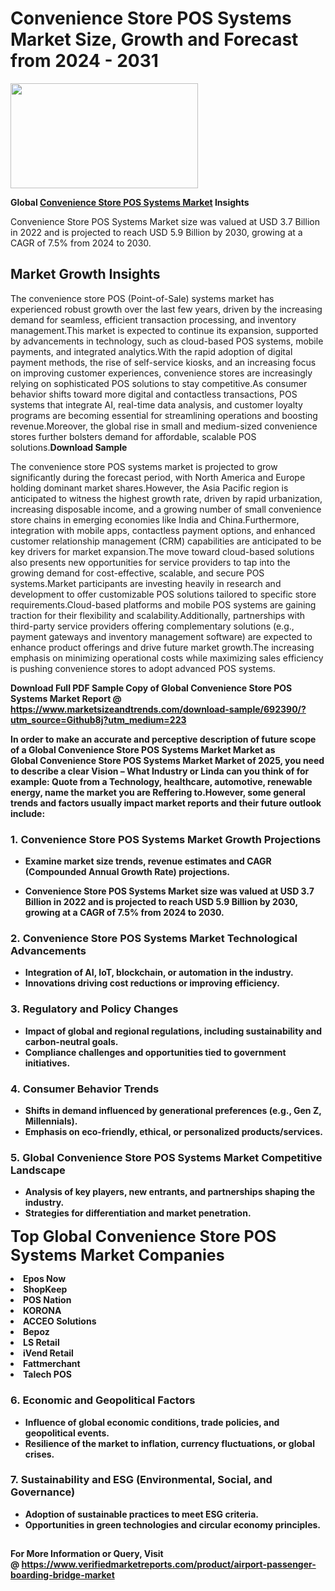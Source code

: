 <H1>Convenience Store POS Systems Market Size, Growth and Forecast from 2024 - 2031</H1><img class="aligncenter size-medium wp-image-584254" src="https://thirdeyenews.in/wp-content/uploads/2024/09/Global-Market-Research-300x168.jpeg" alt="" width="300" height="168" /><p><strong>Global&nbsp;<a href="https://www.marketsizeandtrends.com/download-sample/692390/?utm_source=Github8j?utm_medium=223">Convenience Store POS Systems Market</a> Insights</strong></p><p>Convenience Store POS Systems Market size was valued at USD 3.7 Billion in 2022 and is projected to reach USD 5.9 Billion by 2030, growing at a CAGR of 7.5% from 2024 to 2030.</p><p><h2>Market Growth Insights</h2> <p>The convenience store POS (Point-of-Sale) systems market has experienced robust growth over the last few years, driven by the increasing demand for seamless, efficient transaction processing, and inventory management.This market is expected to continue its expansion, supported by advancements in technology, such as cloud-based POS systems, mobile payments, and integrated analytics.With the rapid adoption of digital payment methods, the rise of self-service kiosks, and an increasing focus on improving customer experiences, convenience stores are increasingly relying on sophisticated POS solutions to stay competitive.As consumer behavior shifts toward more digital and contactless transactions, POS systems that integrate AI, real-time data analysis, and customer loyalty programs are becoming essential for streamlining operations and boosting revenue.Moreover, the global rise in small and medium-sized convenience stores further bolsters demand for affordable, scalable POS solutions.<strong>Download Sample</strong> <p>The convenience store POS systems market is projected to grow significantly during the forecast period, with North America and Europe holding dominant market shares.However, the Asia Pacific region is anticipated to witness the highest growth rate, driven by rapid urbanization, increasing disposable income, and a growing number of small convenience store chains in emerging economies like India and China.Furthermore, integration with mobile apps, contactless payment options, and enhanced customer relationship management (CRM) capabilities are anticipated to be key drivers for market expansion.The move toward cloud-based solutions also presents new opportunities for service providers to tap into the growing demand for cost-effective, scalable, and secure POS systems.Market participants are investing heavily in research and development to offer customizable POS solutions tailored to specific store requirements.Cloud-based platforms and mobile POS systems are gaining traction for their flexibility and scalability.Additionally, partnerships with third-party service providers offering complementary solutions (e.g., payment gateways and inventory management software) are expected to enhance product offerings and drive future market growth.The increasing emphasis on minimizing operational costs while maximizing sales efficiency is pushing convenience stores to adopt advanced POS systems.<strong></p><p><span class=""><strong>Download Full PDF Sample Copy of Global Convenience Store POS Systems Market Report</strong> @ <a href="https://www.marketsizeandtrends.com/download-sample/692390/?utm_source=Github8j?utm_medium=223" target="_blank">https://www.marketsizeandtrends.com/download-sample/692390/?utm_source=Github8j?utm_medium=223</a></span></p><p>In order to make an accurate and perceptive description of future scope of a Global&nbsp;Convenience Store POS Systems Market Market as Global&nbsp;Convenience Store POS Systems Market Market of 2025, you need to describe a clear Vision &ndash; What Industry or Linda can you think of for example: Quote from a Technology, healthcare, automotive, renewable energy, name the market you are Reffering to.However, some general trends and factors usually impact market reports and their future outlook include:</p><h3>1.&nbsp;<strong>Convenience Store POS Systems Market Growth Projections</strong></h3><ul><li>Examine market size trends, revenue estimates and CAGR (Compounded Annual Growth Rate) projections.</li><li><p>Convenience Store POS Systems Market size was valued at USD 3.7 Billion in 2022 and is projected to reach USD 5.9 Billion by 2030, growing at a CAGR of 7.5% from 2024 to 2030.</p></li></ul><h3>2.&nbsp;<strong>Convenience Store POS Systems Market Technological Advancements</strong></h3><ul><li>Integration of AI, IoT, blockchain, or automation in the industry.</li><li>Innovations driving cost reductions or improving efficiency.</li></ul><h3>3.&nbsp;<strong>Regulatory and Policy Changes</strong></h3><ul><li>Impact of global and regional regulations, including sustainability and carbon-neutral goals.</li><li>Compliance challenges and opportunities tied to government initiatives.</li></ul><h3>4.&nbsp;<strong>Consumer Behavior Trends</strong></h3><ul><li>Shifts in demand influenced by generational preferences (e.g., Gen Z, Millennials).</li><li>Emphasis on eco-friendly, ethical, or personalized products/services.</li></ul><h3>5.&nbsp;<strong>Global Convenience Store POS Systems Market Competitive Landscape</strong></h3><ul><li>Analysis of key players, new entrants, and partnerships shaping the industry.</li><li>Strategies for differentiation and market penetration.</li></ul><p data-pm-slice="1 1 []"><span style="color: inherit; font-family: inherit; font-size: 25px;">Top Global Convenience Store POS Systems Market Companies</span></p><div class="" data-test-id=""><p><li>Epos Now</li><li> ShopKeep</li><li> POS Nation</li><li> KORONA</li><li> ACCEO Solutions</li><li> Bepoz</li><li> LS Retail</li><li> iVend Retail</li><li> Fattmerchant</li><li> Talech POS</li></p></div><h3>6.&nbsp;<strong>Economic and Geopolitical Factors</strong></h3><ul><li>Influence of global economic conditions, trade policies, and geopolitical events.</li><li>Resilience of the market to inflation, currency fluctuations, or global crises.</li></ul><h3>7.&nbsp;<strong>Sustainability and ESG (Environmental, Social, and Governance)</strong></h3><ul><li>Adoption of sustainable practices to meet ESG criteria.</li><li>Opportunities in green technologies and circular economy principles.</li></ul><h2><strong style="font-size: 14px;">For More Information or Query, Visit @&nbsp;</strong><a style="background-color: #ffffff; font-size: 14px;" href="https://www.marketsizeandtrends.com/report/convenience-store-pos-systems-market/" target="_blank">https://www.verifiedmarketreports.com/product/airport-passenger-boarding-bridge-market</a></h2>